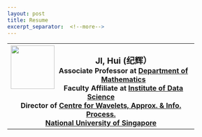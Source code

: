 ```yaml
---
layout: post
title: Resume
excerpt_separator:  <!--more-->
---
```


<table style="width: 85%;">
<tbody>
<tr>
<th><img src="https://blog.nus.edu.sg/matjh/files/2019/01/sketch_photo-2lu9jzf.jpg" alt="" width="100" align="left" /><br />
<span style="font-size: 120%;"><strong>  JI, Hui</strong> (纪辉） </span><br />
<span style="font-size: 100%;">  Associate Professor at <a href="http://www.math.nus.edu.sg">Department of Mathematics</a></span><br />
<span style="font-size: 100%;">  Faculty Affiliate at <a href="http://ids.nus.edu.sg/index.html">Institute of Data Science</a></span><br />
<span style="font-size: 100%;">  Director of <a href="http://www.cwaip.nus.edu.sg">Centre for Wavelets, Approx. &amp; Info. Process.</a></span><br />
<span style="font-size: 100%;"> <a href="http://nus.edu.sg">  National University of Singapore</a><br />
</span></th>
</tr>
</tbody>
</table>


